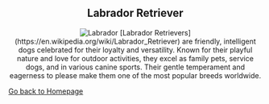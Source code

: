 <div align="center">
  <h2>Labrador Retriever</h2>
</div>
<p align=center>
  <img src="https://images.wagwalkingweb.com/media/daily_wag/blog_articles/hero/1670938235.1927571/fun-facts-about-labrador-retrievers.jpg" alt="Labrador"?

</p>
[Labrador Retrievers](https://en.wikipedia.org/wiki/Labrador_Retriever) are friendly, intelligent dogs celebrated for their loyalty and versatility. Known for their playful nature and love for outdoor activities, they excel as family pets, service dogs, and in various canine sports. Their gentle temperament and eagerness to please make them one of the most popular breeds worldwide.

[Go back to Homepage](README.md)
